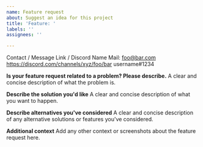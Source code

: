 ```yaml
---
name: Feature request
about: Suggest an idea for this project
title: 'Feature: '
labels: ''
assignees: ''

---
```


Contact / Message Link / Discord Name
Mail: foo@bar.com
https://discord.com/channels/xyz/foo/bar
username#1234

**Is your feature request related to a problem? Please describe.**
A clear and concise description of what the problem is.

**Describe the solution you'd like**
A clear and concise description of what you want to happen.

**Describe alternatives you've considered**
A clear and concise description of any alternative solutions or features you've considered.

**Additional context**
Add any other context or screenshots about the feature request here.
